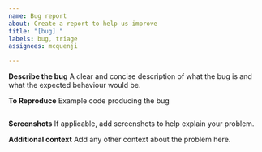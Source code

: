```yaml
---
name: Bug report
about: Create a report to help us improve
title: "[bug] "
labels: bug, triage
assignees: mcquenji

---
```


**Describe the bug**
A clear and concise description of what the bug is and what the expected behaviour would be.

**To Reproduce**
Example code producing the bug
```dscript

```

**Screenshots**
If applicable, add screenshots to help explain your problem.

**Additional context**
Add any other context about the problem here.
